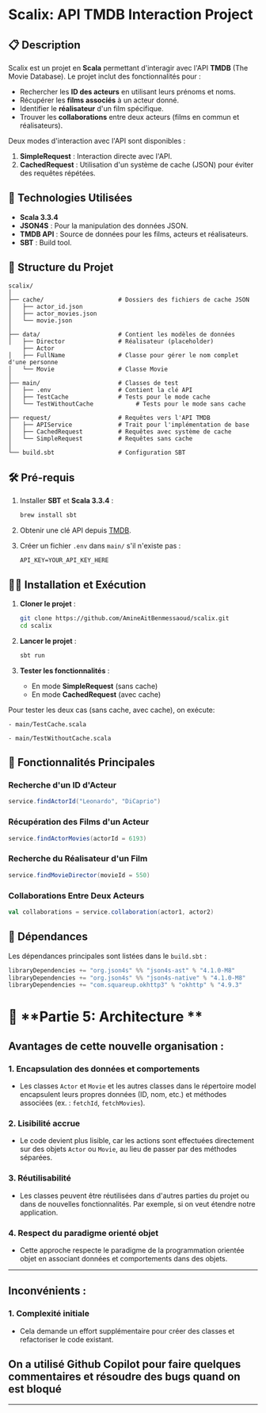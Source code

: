 # Scalix: API TMDB Interaction Project

## 📋 **Description**
Scalix est un projet en **Scala** permettant d'interagir avec l'API **TMDB** (The Movie Database). Le projet inclut des fonctionnalités pour :
- Rechercher les **ID des acteurs** en utilisant leurs prénoms et noms.
- Récupérer les **films associés** à un acteur donné.
- Identifier le **réalisateur** d'un film spécifique.
- Trouver les **collaborations** entre deux acteurs (films en commun et réalisateurs).

Deux modes d'interaction avec l'API sont disponibles :
1. **SimpleRequest** : Interaction directe avec l'API.
2. **CachedRequest** : Utilisation d'un système de cache (JSON) pour éviter des requêtes répétées.

## 🚀 **Technologies Utilisées**
- **Scala 3.3.4**
- **JSON4S** : Pour la manipulation des données JSON.
- **TMDB API** : Source de données pour les films, acteurs et réalisateurs.
- **SBT** : Build tool.

## 📁 **Structure du Projet**

```
scalix/
│
├── cache/                     # Dossiers des fichiers de cache JSON
│   ├── actor_id.json
│   ├── actor_movies.json
│   └── movie.json
│
├── data/                      # Contient les modèles de données                   
│   ├── Director               # Réalisateur (placeholder)
    ├── Actor               
│   ├── FullName               # Classe pour gérer le nom complet d'une personne
│   └── Movie                  # Classe Movie
│
├── main/                      # Classes de test
│   ├── .env                   # Contient la clé API   
│   ├── TestCache              # Tests pour le mode cache
│   └── TestWithoutCache            # Tests pour le mode sans cache
│
├── request/                   # Requêtes vers l'API TMDB
│   ├── APIService             # Trait pour l'implémentation de base
│   ├── CachedRequest          # Requêtes avec système de cache
│   └── SimpleRequest          # Requêtes sans cache
│
└── build.sbt                  # Configuration SBT
```

## 🛠️ **Pré-requis**

1. Installer **SBT** et **Scala 3.3.4** :
   ```bash
   brew install sbt
   ```

2. Obtenir une clé API depuis [TMDB](https://www.themoviedb.org/).

3. Créer un fichier `.env` dans `main/` s'il n'existe pas :
   ```text
   API_KEY=YOUR_API_KEY_HERE
   ```

## 🏋️‍♂️ **Installation et Exécution**

1. **Cloner le projet** :
   ```bash
   git clone https://github.com/AmineAitBenmessaoud/scalix.git
   cd scalix
   ```

2. **Lancer le projet** :
   ```bash
   sbt run
   ```

3. **Tester les fonctionnalités** :
   - En mode **SimpleRequest** (sans cache)
   - En mode **CachedRequest** (avec cache)

Pour tester les deux cas (sans cache, avec cache), on exécute:

    - main/TestCache.scala
    
    - main/TestWithoutCache.scala


## 🔑 **Fonctionnalités Principales**

### Recherche d'un ID d'Acteur
```scala
service.findActorId("Leonardo", "DiCaprio")
```

### Récupération des Films d'un Acteur
```scala
service.findActorMovies(actorId = 6193)
```

### Recherche du Réalisateur d'un Film
```scala
service.findMovieDirector(movieId = 550)
```

### Collaborations Entre Deux Acteurs
```scala
val collaborations = service.collaboration(actor1, actor2)
```

## 📝 **Dépendances**
Les dépendances principales sont listées dans le `build.sbt` :
```scala
libraryDependencies += "org.json4s" %% "json4s-ast" % "4.1.0-M8"
libraryDependencies += "org.json4s" %% "json4s-native" % "4.1.0-M8"
libraryDependencies += "com.squareup.okhttp3" % "okhttp" % "4.9.3"
```

# 📄 **Partie 5: Architecture **

## Avantages de cette nouvelle organisation :

### 1. Encapsulation des données et comportements
- Les classes `Actor` et `Movie` et les autres classes dans le répertoire model encapsulent leurs propres données (ID, nom, etc.) et méthodes associées (ex. : `fetchId`, `fetchMovies`).

### 2. Lisibilité accrue
- Le code devient plus lisible, car les actions sont effectuées directement sur des objets `Actor` ou `Movie`, au lieu de passer par des méthodes séparées.

### 3. Réutilisabilité
- Les classes peuvent être réutilisées dans d'autres parties du projet ou dans de nouvelles fonctionnalités. Par exemple, si on veut étendre notre application.

### 4. Respect du paradigme orienté objet
- Cette approche respecte le paradigme de la programmation orientée objet en associant données et comportements dans des objets.

---

## Inconvénients :

### 1. Complexité initiale
- Cela demande un effort supplémentaire pour créer des classes et refactoriser le code existant.

## On a utilisé Github Copilot pour faire quelques commentaires et résoudre des bugs quand on est bloqué





---
